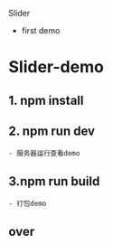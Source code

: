 Slider
- first demo
# Slider-demo

## 1. npm install
## 2. npm run dev  
    - 服务器运行查看demo
## 3.npm run build
    - 打包demo
## over